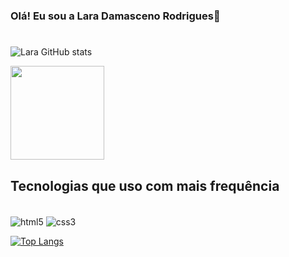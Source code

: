 ### Olá! Eu sou a Lara Damasceno Rodrigues🐺
#


![Lara GitHub stats](https://github-readme-stats.vercel.app/api?username=LaraDamasceno&show_icons=true&theme=tokyonight)<div style="display: inline_block">

<img width="150" src="https://c.tenor.com/ePPYHfoe2u4AAAAd/viktor-arcane.gif"><br>


## Tecnologias que uso com mais frequência

<div style="display: inline_block"><br>

<img align="center" alt="html5" src="https://img.shields.io/badge/HTML5-E34F26?style=for-the-badge&logo=html5&logoColor=white">
<img align="center" alt="css3" src="https://img.shields.io/badge/CSS3-1572B6?style=for-the-badge&logo=css3&logoColor=white">

[![Top Langs](https://github-readme-stats.vercel.app/api/top-langs/?username=LaraDamasceno&layout=compact)](https://github.com/LaraDamasceno/github-readme-stats)
</div>
